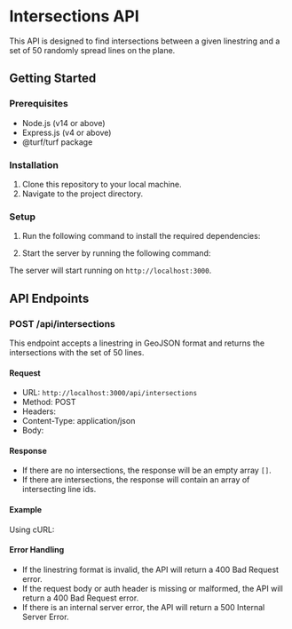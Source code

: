 # Intersections API

This API is designed to find intersections between a given linestring and a set of 50 randomly spread lines on the plane.

## Getting Started

### Prerequisites

- Node.js (v14 or above)
- Express.js (v4 or above)
- @turf/turf package

### Installation

1. Clone this repository to your local machine.
2. Navigate to the project directory.

### Setup

1. Run the following command to install the required dependencies:


2. Start the server by running the following command:


The server will start running on `http://localhost:3000`.

## API Endpoints

### POST /api/intersections

This endpoint accepts a linestring in GeoJSON format and returns the intersections with the set of 50 lines.

#### Request

- URL: `http://localhost:3000/api/intersections`
- Method: POST
- Headers:
- Content-Type: application/json
- Body:


#### Response

- If there are no intersections, the response will be an empty array `[]`.
- If there are intersections, the response will contain an array of intersecting line ids.

#### Example

Using cURL:


#### Error Handling

- If the linestring format is invalid, the API will return a 400 Bad Request error.
- If the request body or auth header is missing or malformed, the API will return a 400 Bad Request error.
- If there is an internal server error, the API will return a 500 Internal Server Error.



